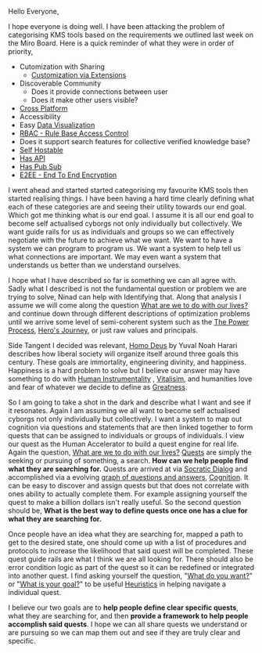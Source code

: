 Hello Everyone,

I hope everyone is doing well. I have been attacking the problem of categorising KMS tools based on the requirements we outlined last week on the Miro Board. Here is a quick reminder of what they were  in order of priority,

* Cutomization with Sharing
	* [Customization via Extensions](../../../Software/Software%20Catagories/Customization%20via%20Extensions.md)
* Discoverable Community
	* Does it provide connections between user
	* Does it make other users visible?
* [Cross Platform](../../../Software/Software%20Catagories/Cross%20Platform.md)
* Accessibility
* Easy [Data Visualization](../../../Software/Software%20Catagories/Data%20Visualization.md)
* [RBAC - Rule Base Access Control](../../../Software/Software%20Catagories/RBAC%20-%20Rule%20Base%20Access%20Control.md)
* Does it support search features for collective verified knowledge base?
* [Self Hostable](../../../Software/Software%20Catagories/Self%20Hostable.md)
* [Has API](../../../Software/Software%20Catagories/Has%20API.md)
* [Has Pub Sub](../../../Software/Software%20Catagories/Has%20Pub%20Sub.md)
* [E2EE - End To End Encryption](../../../Software/Software%20Catagories/E2EE%20-%20End%20To%20End%20Encryption.md)

I went ahead and started started categorising my favourite KMS tools then started realising things. I have been having a hard time clearly defining what each of these categories are and seeing their utility towards our end goal. Which got me thinking what is our end goal. I assume it is all our end goal to become self actualised cyborgs not only individually but collectively. We want guide rails for us as individuals and groups so we can effectively negotiate with the future to achieve what we want. We want to have a system we can program to program us. We want a system to help tell us what connections are important. We may even want a system that understands us better than we understand ourselves. 

I hope what I have described so far is something we can all agree with. Sadly what I described is not the fundamental question or problem we are trying to solve, Ninad can help with Identifying that. Along that analysis I assume we will come along the question [What are we to do with our lives?](../../../../MyDendronExistence/Questions/list/What%20are%20we%20to%20do%20with%20our%20lives?.md) and continue down through different descriptions of optimization problems until we arrive some level of semi-coherent system such as the [The Power Process](dentropydaemon-wiki/Wiki/Concepts/List/The%20Power%20Process.md), [Hero's Journey](../../../Wiki/Concepts/List/Hero's%20Journey.md), or just raw values and principals.

Side Tangent I decided was relevant, [Homo Deus](../../../Media/List/Homo%20Deus.md) by Yuval Noah Harari describes how liberal society will organize itself around three goals this century. These goals are immortality, engineering divinity, and happiness. Happiness is a hard problem to solve but I believe our answer may have something to do with [Human Instrumentality](../../../Wiki/Concepts/List/Human%20Instrumentality.md) , [Vitalisim](../../../Wiki/Concepts/List/Vitalisim.md), and humanities love and fear of whatever we decide to define as [Greatness](../../../Wiki/Concepts/List/Human%20Potential%20Movement.md). 

So I am going to take a shot in the dark and describe what I want and see if it resonates. Again I am assuming we all want to become self actualised cyborgs not only individually but collectively. I want a system to map out cognition via questions and statements that are then linked together to form quests that can be assigned to individuals or groups of individuals. I view our quest as the Human Accelerator to build a quest engine for real life. Again the question, [What are we to do with our lives?](../../../../MyDendronExistence/Questions/list/What%20are%20we%20to%20do%20with%20our%20lives?.md) [Quests](../../../Wiki/Concepts/List/Quest.md) are simply the seeking or pursuing of something, a search. **How can we help people find what they are searching for.**  Quests are arrived at via [Socratic Dialog](../../../Wiki/Concepts/List/Socratic%20Dialog.md) and accomplished via a evolving [graph of questions and answers](https://twitter.com/KevinAFischer/status/1623984337829117952), [Cognition](../../../Wiki/Concepts/List/Cognition.md). It can be easy to discover and assign quests but that does not correlate with ones ability to actually complete them. For example assigning yourself the quest to make a billion dollars isn't really useful. So the second question should be, **What is the best way to define quests once one has a clue for what they are searching for.** 

Once people have an idea what they are searching for, mapped a path to get to the desired state, one should come up with a list of procedures and protocols to increase the likelihood that said quest will be completed. These quest guide rails are what I think we are all looking for. There should also be error condition logic as part of the quest so it can be redefined or integrated into another quest. I find asking yourself the question, "[What do you want?](../../../../MyDendronExistence/Questions/list/What%20do%20you%20want?.md)" or "[What is your goal?](../../../../MyDendronExistence/Questions/list/What%20is%20your%20goal?.md)" to be useful [Heuristics](../../../Heuristics.md)  in helping navigate a individual quest.

I believe our two goals are to **help people define clear specific quests**, what they are searching for, and then **provide a framework to help people accomplish said quests**. I hope we can all share quests we understand or are pursuing so we can map them out and see if they are truly clear and specific.
